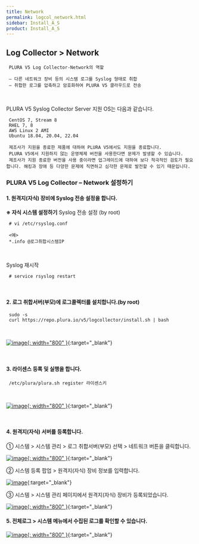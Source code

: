 ```yaml
---
title: Network
permalink: logcol_network.html
sidebar: Install_A_S
product: Install_A_S
---
```


## Log Collector > Network

     PLURA V5 Log Collector-Network의 역할

     – 다른 네트워크 장비 등의 시스템 로그를 Syslog 형태로 취합
     – 취합한 로그를 압축하고 암호화하여 PLURA V5 클라우드로 전송

<br />

PLURA V5 Syslog Collector Server 지원 OS는 다음과 같습니다.

     CentOS 7, Stream 8
     RHEL 7, 8
     AWS Linux 2 AMI
     Ubuntu 18.04, 20.04, 22.04

     제조사가 지원을 종료한 제품에 대하여 PLURA V5에서도 지원을 종료합니다.
     PLURA V5에서 지원하지 않는 운영체제 버전을 사용한다면 문제가 발생할 수 있습니다.
     제조사가 지원 종료한 버전을 사용 중이라면 업그레이드에 대하여 보다 적극적인 검토가 필요합니다. 해킹과 장애 등 다양한 문제에 직면하고 심각한 문제로 발전할 수 있기 때문입니다.

### PLURA V5 Log Collector – Network 설정하기

#### 1. 원격지(자식) 장비에 Syslog 전송 설정을 합니다.
**※ 자식 시스템 설정하기**
Syslog 전송 설정 (by root)

     # vi /etc/rsyslog.conf

     <예>
     *.info @로그취합시스템IP

<br />

Syslog 재시작

     # service rsyslog restart

<br />

#### 2. 로그 취합서버(부모)에 로그콜렉터를 설치합니다.(by root)

     sudo -s
     curl https://repo.plura.io/v5/logcollector/install.sh | bash

<br />

[![image](/docs/images/Ins_G/LogCol_Net/1.png){: width="800" }](/docs/images/Ins_G/LogCol_Net/1.png){:target="_blank"}

<br />

#### 3. 라이센스 등록 및 실행을 합니다.

     /etc/plura/plura.sh register 라이센스키

<br />

[![image](/docs/images/Ins_G/LogCol_Net/2.png){: width="800" }](/docs/images/Ins_G/LogCol_Net/2.png){:target="_blank"}

<br />

#### 4. 원격지(자식) 서버를 등록합니다.
 ① 시스템  > 시스템 관리 > 로그 취합서버(부모) 선택 > 네트워크 버튼을 클릭합니다.


[![image](/docs/images/Ins_G/LogCol_Net/3.png){: width="800" }](/docs/images/Ins_G/LogCol_Net/3.png){:target="_blank"}

 ② 시스템 등록 팝업 > 원격지(자식) 장비 정보를 입력합니다.

[![image](/docs/images/Ins_G/LogCol_Net/4.png)](/docs/images/Ins_G/LogCol_Net/4.png){:target="_blank"}

③ 시스템 > 시스템 관리 페이지에서 원격지(자식) 장비가 등록되었습니다.

[![image](/docs/images/Ins_G/LogCol_Net/5.png){: width="800" }](/docs/images/Ins_G/LogCol_Net/5.png){:target="_blank"}

#### 5. 전체로그 > 시스템 메뉴에서 수집된 로그를 확인할 수 있습니다.

[![image](/docs/images/Ins_G/LogCol_Net/6.png){: width="800" }](/docs/images/Ins_G/LogCol_Net/6.png){:target="_blank"}


